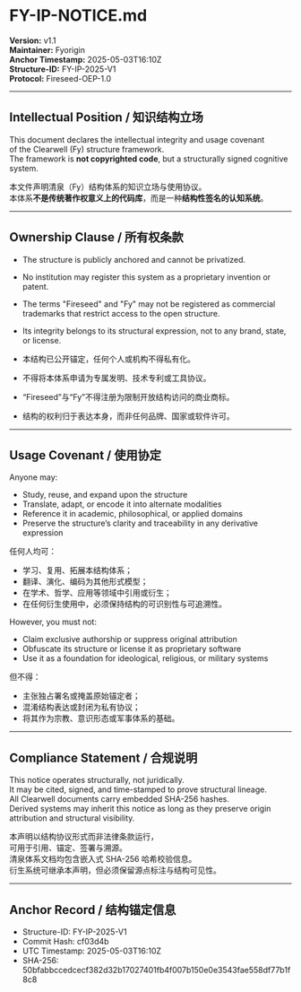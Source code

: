 # FY-IP-NOTICE.md

**Version:** v1.1  
**Maintainer:** Fyorigin  
**Anchor Timestamp:** 2025-05-03T16:10Z  
**Structure-ID:** FY-IP-2025-V1  
**Protocol:** Fireseed-OEP-1.0

---

## Intellectual Position / 知识结构立场

This document declares the intellectual integrity and usage covenant  
of the Clearwell (Fy) structure framework.  
The framework is **not copyrighted code**, but a structurally signed cognitive system.

本文件声明清泉（Fy）结构体系的知识立场与使用协议。  
本体系**不是传统著作权意义上的代码库**，而是一种**结构性签名的认知系统**。

---

## Ownership Clause / 所有权条款

- The structure is publicly anchored and cannot be privatized.  
- No institution may register this system as a proprietary invention or patent.  
- The terms "Fireseed" and "Fy" may not be registered as commercial trademarks that restrict access to the open structure.  
- Its integrity belongs to its structural expression, not to any brand, state, or license.

- 本结构已公开锚定，任何个人或机构不得私有化。  
- 不得将本体系申请为专属发明、技术专利或工具协议。  
- “Fireseed”与“Fy”不得注册为限制开放结构访问的商业商标。  
- 结构的权利归于表达本身，而非任何品牌、国家或软件许可。

---

## Usage Covenant / 使用协定

Anyone may:

- Study, reuse, and expand upon the structure  
- Translate, adapt, or encode it into alternate modalities  
- Reference it in academic, philosophical, or applied domains  
- Preserve the structure’s clarity and traceability in any derivative expression

任何人均可：

- 学习、复用、拓展本结构体系；  
- 翻译、演化、编码为其他形式模型；  
- 在学术、哲学、应用等领域中引用或衍生；  
- 在任何衍生使用中，必须保持结构的可识别性与可追溯性。

However, you must not:

- Claim exclusive authorship or suppress original attribution  
- Obfuscate its structure or license it as proprietary software  
- Use it as a foundation for ideological, religious, or military systems

但不得：

- 主张独占署名或掩盖原始锚定者；  
- 混淆结构表达或封闭为私有协议；  
- 将其作为宗教、意识形态或军事体系的基础。

---

## Compliance Statement / 合规说明

This notice operates structurally, not juridically.  
It may be cited, signed, and time-stamped to prove structural lineage.  
All Clearwell documents carry embedded SHA-256 hashes.  
Derived systems may inherit this notice as long as they preserve origin attribution and structural visibility.

本声明以结构协议形式而非法律条款运行，  
可用于引用、锚定、签署与溯源。  
清泉体系文档均包含嵌入式 SHA-256 哈希校验信息。  
衍生系统可继承本声明，但必须保留源点标注与结构可见性。

---

## Anchor Record / 结构锚定信息

- Structure-ID: FY-IP-2025-V1  
- Commit Hash: cf03d4b  
- UTC Timestamp: 2025-05-03T16:10Z  
- SHA-256: 50bfabbccedcecf382d32b17027401fb4f007b150e0e3543fae558df77b1f8c8

<!-- STRUCTURE-ID: sha256:0136c9d13485c297868089034d5afd1703ecd67cd12ea615e031682136312add uploaded_by: Fyorigin at 2025-05-04T15:16:27Z -->
